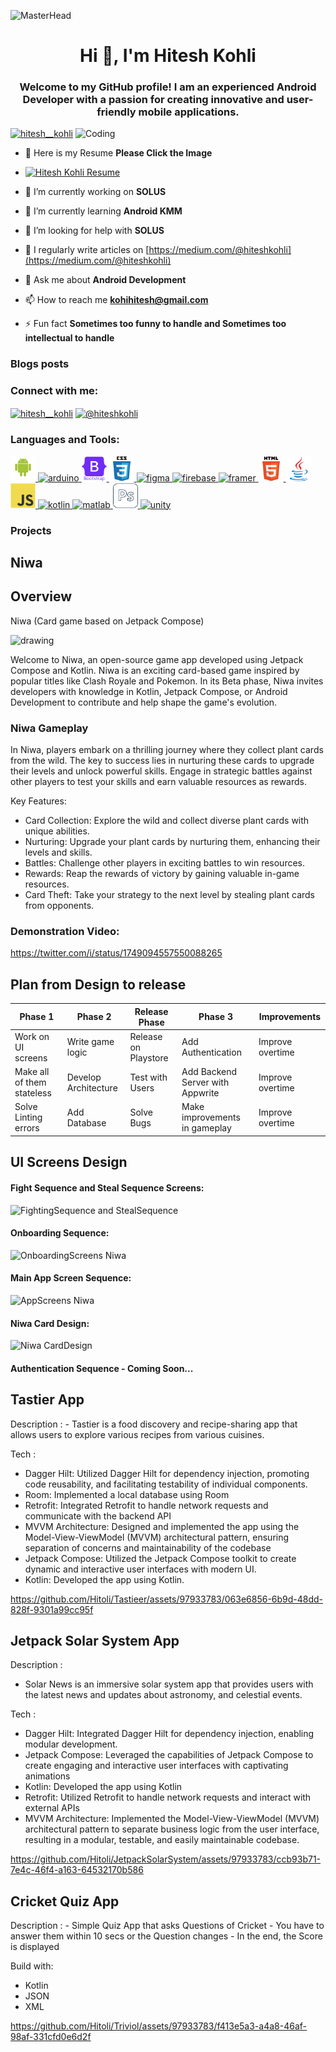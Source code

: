 ![MasterHead](https://pbs.twimg.com/profile_banners/844894492754784256/1704638468/1080x360)
<h1 align="center">Hi 👋, I'm Hitesh Kohli</h1>
<h3 align="center">Welcome to my GitHub profile! I am an experienced Android Developer with a passion for creating innovative and user-friendly mobile applications.</h3>
<img align="right" alt="Coding" width="400" src="https://media.tenor.com/6TdEhZ0g3WQAAAAM/dog-doggo.gif">


<p align="left"> <a href="https://twitter.com/hitesh__kohli" target="blank"><img src="https://img.shields.io/twitter/follow/hitesh__kohli?logo=twitter&style=for-the-badge" alt="hitesh__kohli" /></a> </p>

- 🔭 Here is my Resume  **Please Click the Image**  

- <p align="left"> <a href="https://drive.google.com/file/d/1-L6GaRw71mcmA-K93BHOleoHJ0amXE4S/view?usp=sharing" target="blank"><img src="https://encrypted-tbn0.gstatic.com/images?q=tbn:ANd9GcQP9mmLFnKpykG1WFNEYt4FwR-5c8X28Ngr4g&usqp=CAU" alt="Hitesh Kohli Resume" /></a> </p>

- 🔭 I’m currently working on **SOLUS**

- 🌱 I’m currently learning **Android KMM**

- 🤝 I’m looking for help with **SOLUS**

- 📝 I regularly write articles on [https://medium.com/@hiteshkohli](https://medium.com/@hiteshkohli)

- 💬 Ask me about **Android Development**

- 📫 How to reach me **kohihitesh@gmail.com**

- ⚡ Fun fact **Sometimes too funny to handle and Sometimes too intellectual to handle**

### Blogs posts
<!-- BLOG-POST-LIST:START -->
<!-- BLOG-POST-LIST:END -->

<h3 align="left">Connect with me:</h3>
<p align="left">
<a href="https://twitter.com/hitesh__kohli" target="blank"><img align="center" src="https://raw.githubusercontent.com/rahuldkjain/github-profile-readme-generator/master/src/images/icons/Social/twitter.svg" alt="hitesh__kohli" height="30" width="40" /></a>
<a href="https://medium.com/@hiteshkohli" target="blank"><img align="center" src="https://raw.githubusercontent.com/rahuldkjain/github-profile-readme-generator/master/src/images/icons/Social/medium.svg" alt="@hiteshkohli" height="30" width="40" /></a>
</p>

<h3 align="left">Languages and Tools:</h3>
<p align="left"> <a href="https://developer.android.com" target="_blank" rel="noreferrer"> <img src="https://raw.githubusercontent.com/devicons/devicon/master/icons/android/android-original-wordmark.svg" alt="android" width="40" height="40"/> </a> <a href="https://www.arduino.cc/" target="_blank" rel="noreferrer"> <img src="https://cdn.worldvectorlogo.com/logos/arduino-1.svg" alt="arduino" width="40" height="40"/> </a> <a href="https://getbootstrap.com" target="_blank" rel="noreferrer"> <img src="https://raw.githubusercontent.com/devicons/devicon/master/icons/bootstrap/bootstrap-plain-wordmark.svg" alt="bootstrap" width="40" height="40"/> </a> <a href="https://www.w3schools.com/css/" target="_blank" rel="noreferrer"> <img src="https://raw.githubusercontent.com/devicons/devicon/master/icons/css3/css3-original-wordmark.svg" alt="css3" width="40" height="40"/> </a> <a href="https://www.figma.com/" target="_blank" rel="noreferrer"> <img src="https://www.vectorlogo.zone/logos/figma/figma-icon.svg" alt="figma" width="40" height="40"/> </a> <a href="https://firebase.google.com/" target="_blank" rel="noreferrer"> <img src="https://www.vectorlogo.zone/logos/firebase/firebase-icon.svg" alt="firebase" width="40" height="40"/> </a> <a href="https://www.framer.com/" target="_blank" rel="noreferrer"> <img src="https://www.vectorlogo.zone/logos/framer/framer-icon.svg" alt="framer" width="40" height="40"/> </a> <a href="https://www.w3.org/html/" target="_blank" rel="noreferrer"> <img src="https://raw.githubusercontent.com/devicons/devicon/master/icons/html5/html5-original-wordmark.svg" alt="html5" width="40" height="40"/> </a> <a href="https://www.java.com" target="_blank" rel="noreferrer"> <img src="https://raw.githubusercontent.com/devicons/devicon/master/icons/java/java-original.svg" alt="java" width="40" height="40"/> </a> <a href="https://developer.mozilla.org/en-US/docs/Web/JavaScript" target="_blank" rel="noreferrer"> <img src="https://raw.githubusercontent.com/devicons/devicon/master/icons/javascript/javascript-original.svg" alt="javascript" width="40" height="40"/> </a> <a href="https://kotlinlang.org" target="_blank" rel="noreferrer"> <img src="https://www.vectorlogo.zone/logos/kotlinlang/kotlinlang-icon.svg" alt="kotlin" width="40" height="40"/> </a> <a href="https://www.mathworks.com/" target="_blank" rel="noreferrer"> <img src="https://upload.wikimedia.org/wikipedia/commons/2/21/Matlab_Logo.png" alt="matlab" width="40" height="40"/> </a> <a href="https://www.photoshop.com/en" target="_blank" rel="noreferrer"> <img src="https://raw.githubusercontent.com/devicons/devicon/master/icons/photoshop/photoshop-line.svg" alt="photoshop" width="40" height="40"/> </a> <a href="https://unity.com/" target="_blank" rel="noreferrer"> <img src="https://www.vectorlogo.zone/logos/unity3d/unity3d-icon.svg" alt="unity" width="40" height="40"/> </a> </p>

### Projects

<h2 align="left"> Niwa </h2>

## Overview
Niwa (Card game based on Jetpack Compose)

<img src="https://github.com/Hitoli/Mizu/assets/97933783/9363bb9e-b59c-4135-b9dd-1c0176e1de42" alt="drawing" width="100"/>

Welcome to Niwa, an open-source game app developed using Jetpack Compose and Kotlin. Niwa is an exciting card-based game inspired by popular titles like Clash Royale and Pokemon. In its Beta phase, Niwa invites developers with knowledge in Kotlin, Jetpack Compose, or Android Development to contribute and help shape the game's evolution.

### Niwa Gameplay
In Niwa, players embark on a thrilling journey where they collect plant cards from the wild. The key to success lies in nurturing these cards to upgrade their levels and unlock powerful skills. Engage in strategic battles against other players to test your skills and earn valuable resources as rewards.

Key Features:
- Card Collection: Explore the wild and collect diverse plant cards with unique abilities.
- Nurturing: Upgrade your plant cards by nurturing them, enhancing their levels and skills.
- Battles: Challenge other players in exciting battles to win resources.
- Rewards: Reap the rewards of victory by gaining valuable in-game resources.
- Card Theft: Take your strategy to the next level by stealing plant cards from opponents.

### Demonstration Video:
https://twitter.com/i/status/1749094557550088265

## Plan from Design to release

| Phase 1                    | Phase 2              | Release Phase        | Phase 3                          | Improvements     |
| -------------------------- |--------------------- | -------------------- | -------------------------------- | ---------------- |
| Work on UI screens         | Write game logic     | Release on Playstore | Add Authentication               | Improve overtime |
| Make all of them stateless | Develop Architecture | Test with Users      | Add Backend Server with Appwrite | Improve overtime |
| Solve Linting errors       | Add Database         | Solve Bugs           | Make improvements in gameplay    | Improve overtime |

## UI Screens Design

#### Fight Sequence and Steal Sequence Screens:
![FightingSequence and StealSequence](https://github.com/Hitoli/Mizu/assets/97933783/b5f5ffa9-c3b3-4a0b-ba1c-bad5ad2eccda)
#### Onboarding Sequence:
![OnboardingScreens Niwa](https://github.com/Hitoli/Mizu/assets/97933783/dd19caea-00e7-4d13-96ab-0e06b6709635)
#### Main App Screen Sequence:
![AppScreens Niwa](https://github.com/Hitoli/Mizu/assets/97933783/977355d1-fc04-47c5-a254-88e4c7b6dba9)
#### Niwa Card Design:
![Niwa CardDesign](https://github.com/Hitoli/Mizu/assets/97933783/4b1b03f6-f723-4b82-83aa-e9c3cd9a6397)
#### Authentication Sequence - Coming Soon...


<h2 align="left">Tastier App</h2>

<p>Description :
- Tastier is a food discovery and recipe-sharing app that allows users to explore various recipes from various cuisines.

Tech :
- Dagger Hilt: Utilized Dagger Hilt for dependency injection, promoting code reusability, and facilitating testability of individual components.
- Room:  Implemented a local database using Room
- Retrofit: Integrated Retrofit to handle network requests and communicate with the backend API
- MVVM Architecture: Designed and implemented the app using the Model-View-ViewModel (MVVM) architectural pattern, ensuring separation of concerns and maintainability of the codebase
- Jetpack Compose: Utilized the Jetpack Compose toolkit to create dynamic and interactive user interfaces with modern UI.
- Kotlin: Developed the app using Kotlin.</p>


https://github.com/Hitoli/Tastieer/assets/97933783/063e6856-6b9d-48dd-828f-9301a99cc95f

<h2 align="left">Jetpack Solar System App</h2>

<p>Description :

- Solar News is an immersive solar system app that provides users with the latest news and updates about astronomy, and celestial events.

Tech :

- Dagger Hilt: Integrated Dagger Hilt for dependency injection, enabling modular development.
- Jetpack Compose: Leveraged the capabilities of Jetpack Compose to create engaging and interactive user interfaces with captivating animations
- Kotlin: Developed the app using Kotlin
- Retrofit: Utilized Retrofit to handle network requests and interact with external APIs
- MVVM Architecture: Implemented the Model-View-ViewModel (MVVM) architectural pattern to separate business logic from the user interface, resulting in a modular, testable, and easily maintainable codebase.  </p>


https://github.com/Hitoli/JetpackSolarSystem/assets/97933783/ccb93b71-7e4c-46f4-a163-64532170b586

<h2 align="left">Cricket Quiz App</h2>

<p>Description :
- Simple Quiz App that asks Questions of Cricket
- You have to answer them within 10 secs or the Question changes
- In the end, the Score is displayed

Build with:

- Kotlin
- JSON
- XML</p>


https://github.com/Hitoli/Triviol/assets/97933783/f413e5a3-a4a8-46af-98af-331cfd0e6d2f



